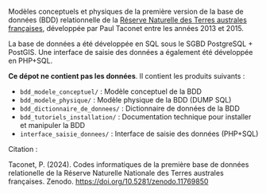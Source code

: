 Modèles conceptuels et physiques de la première version de la base de données (BDD) relationnelle de la [Réserve Naturelle des Terres australes françaises](https://reserves-naturelles.org/reserves/terres-australes-francaises/), développée par Paul Taconet entre les années 2013 et 2015.

La base de données a été développée en SQL sous le SGBD PostgreSQL + PostGIS. Une interface de saisie des données a également été développée en PHP+SQL.

**Ce dépot ne contient pas les données**. Il contient les produits suivants : 

- `bdd_modele_conceptuel/` : Modèle conceptuel de la BDD
- `bdd_modele_physique/` : Modèle physique de la BDD (DUMP SQL)
- `bdd_dictionnaire_de_donnees/` : Dictionnaire de données de la BDD
- `bdd_tutoriels_installation/` :  Documentation technique pour installer et manipuler la BDD
- `interface_saisie_donnees/` : Interface de saisie des données (PHP+SQL)

Citation : 

Taconet, P. (2024). Codes informatiques de la première base de données relationelle de la Réserve Naturelle Nationale des Terres australes françaises. Zenodo. https://doi.org/10.5281/zenodo.11769850
